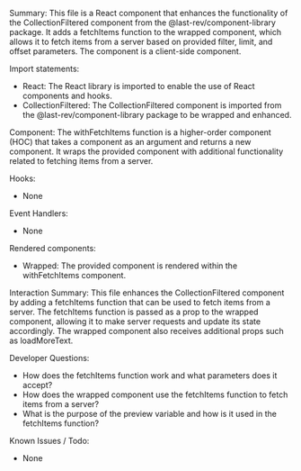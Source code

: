 Summary:
This file is a React component that enhances the functionality of the CollectionFiltered component from the @last-rev/component-library package. It adds a fetchItems function to the wrapped component, which allows it to fetch items from a server based on provided filter, limit, and offset parameters. The component is a client-side component.

Import statements:
- React: The React library is imported to enable the use of React components and hooks.
- CollectionFiltered: The CollectionFiltered component is imported from the @last-rev/component-library package to be wrapped and enhanced.

Component:
The withFetchItems function is a higher-order component (HOC) that takes a component as an argument and returns a new component. It wraps the provided component with additional functionality related to fetching items from a server.

Hooks:
- None

Event Handlers:
- None

Rendered components:
- Wrapped: The provided component is rendered within the withFetchItems component.

Interaction Summary:
This file enhances the CollectionFiltered component by adding a fetchItems function that can be used to fetch items from a server. The fetchItems function is passed as a prop to the wrapped component, allowing it to make server requests and update its state accordingly. The wrapped component also receives additional props such as loadMoreText.

Developer Questions:
- How does the fetchItems function work and what parameters does it accept?
- How does the wrapped component use the fetchItems function to fetch items from a server?
- What is the purpose of the preview variable and how is it used in the fetchItems function?

Known Issues / Todo:
- None